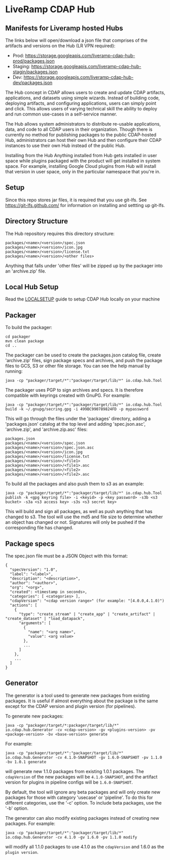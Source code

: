 # LiveRamp CDAP Hub

## Manifests for Liveramp hosted Hubs 

The links below will open/download a json file that comprises of the artifacts and versions on the Hub (LR VPN required): 

* Prod: https://storage.googleapis.com/liveramp-cdap-hub-prod/packages.json
* Staging: https://storage.googleapis.com/liveramp-cdap-hub-stagin/packages.json
* Dev: https://storage.googleapis.com/liveramp-cdap-hub-dev/packages.json

The Hub concept in CDAP allows users to create and update CDAP artifacts, applications, and datasets using simple wizards. Instead of building code, deploying artifacts, and configuring applications, users can simply point and click. This allows users of varying technical skill the ability to deploy and run common use-cases in a self-service manner.

The Hub allows system administrators to distribute re-usable applications, data, and code to all CDAP users in their organization. Though there is currently no method for publishing packages to the public CDAP-hosted Hub, administrators can host their own Hub and then configure their CDAP instances to use their own Hub instead of the public Hub.

Installing from the Hub
Anything installed from Hub gets installed in user space while plugins packaged with the product will get installed in system space. For example, installing Google Cloud plugins from Hub will install that version in user space, only in the particular namespace that you're in. 

## Setup

Since this repo stores jar files, it is required that you use git-lfs.
See https://git-lfs.github.com/ for information on installing and settting up git-lfs.

## Directory Structure

The Hub repository requires this directory structure:

    packages/<name>/<version>/spec.json
    packages/<name>/<version>/icon.jpg
    packages/<name>/<version>/license.txt
    packages/<name>/<version>/<other files>

Anything that falls under 'other files' will be zipped up by the packager into an 'archive.zip' file.

## Local Hub Setup

Read the [LOCALSETUP](LOCALSETUP.md) guide to setup CDAP Hub locally on your machine

## Packager

To build the packager:

    cd packager
    mvn clean package
    cd ..

The packager can be used to create the packages.json catalog file, create 'archive.zip'
files, sign package specs and archives, and push the package files to GCS, S3 or other file storage. You can see the
help manual by running:

    java -cp "packager/target/*":"packager/target/lib/*" io.cdap.hub.Tool

The packager uses PGP to sign archives and specs. It is therefore compatible with keyrings
created with GnuPG. For example:

    java -cp "packager/target/*":"packager/target/lib/*" io.cdap.hub.Tool build -k ~/.gnupg/secring.gpg -i 499BC990789824FD -p mypassword

This will go through the files under the 'packages' directory, adding a 'packages.json'
catalog at the top level and adding 'spec.json.asc', 'archive.zip', and 'archive.zip.asc' files:

    packages.json
    packages/<name>/<version>/spec.json
    packages/<name>/<version>/spec.json.asc
    packages/<name>/<version>/icon.jpg
    packages/<name>/<version>/license.txt
    packages/<name>/<version>/<file1>
    packages/<name>/<version>/<file1>.asc
    packages/<name>/<version>/<file2>
    packages/<name>/<version>/<file2>.asc

To build all the packages and also push them to s3 as an example:

    java -cp "packager/target/*":"packager/target/lib/*" io.cdap.hub.Tool publish -k <gpg keyring file> -i <keyid> -p <key password> -s3b <s3 bucket> -s3a <s3 access key> -s3s <s3 secret key>

This will build and sign all packages, as well as push anything that has changed to s3.
The tool will use the md5 and file size to determine whether an object has changed or not.
Signatures will only be pushed if the corresponding file has changed.

## Package specs

The spec.json file must be a JSON Object with this format:


    {
      "specVersion": "1.0",
      "label": "<label>",
      "description": "<description>",
      "author": "<author>",
      "org": "<org>",
      "created": <timestamp in seconds>,
      "categories": [ <categories> ],
      "cdapVersion": "<cdap version range>" (for example: "[4.0.0,4.1.0)")
      "actions": [
        {
          "type": "create_stream" | "create_app" | "create_artifact" | "create_dataset" | "load_datapack",
          "arguments": [
            {
              "name": "<arg name>",
              "value": <arg value>
            },
            ...
          ]
        },
        ...
      ]
    }


## Generator

The generator is a tool used to generate new packages from existing packages. It is useful if almost
everything about the package is the same except for the CDAP version and plugin version (for pipelines).

To generate new packages:

    java -cp "packager/target/*:packager/target/lib/*" io.cdap.hub.Generator -cv <cdap-version> -gv <plugins-version> -pv <package-version> -bv <base-version> generate

For example:

    java -cp "packager/target/*":"packager/target/lib/*" io.cdap.hub.Generator -cv 4.1.0-SNAPSHOT -gv 1.6.0-SNAPSHOT -pv 1.1.0 -bv 1.0.1 generate

will generate new 1.1.0 packages from existing 1.0.1 packages. The `cdapVersion` of the new packages will be `4.1.0-SNAPSHOT`,
and the artifact version for plugins in pipeline configs will be `1.6.0-SNAPSHOT`. 

By default, the tool will ignore any beta packages and will only create new packages for those with category 'usecase' or
'pipeline'. To do this for different categories, use the '-c' option. To include beta packages, use the '-b' option.

The generator can also modify existing packages instead of creating new packages. For example:

    java -cp "packager/target/*":"packager/target/lib/*" io.cdap.hub.Generator -cv 4.1.0 -gv 1.6.0 -pv 1.1.0 modify

will modify all 1.1.0 packages to use 4.1.0 as the `cdapVersion` and 1.6.0 as the `plugin version`.

